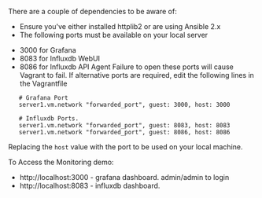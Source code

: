 There are a couple of dependencies to be aware of:

* Ensure you've either installed httplib2 or are using Ansible 2.x
* The following ports must be available on your local server
 - 3000 for Grafana
 - 8083 for Influxdb WebUI
 - 8086 for Influxdb API Agent
 Failure to open these ports will cause Vagrant to fail. If alternative ports are required, edit the following lines in the Vagrantfile
 ```
    # Grafana Port
    server1.vm.network "forwarded_port", guest: 3000, host: 3000

    # Influxdb Ports.
    server1.vm.network "forwarded_port", guest: 8083, host: 8083
    server1.vm.network "forwarded_port", guest: 8086, host: 8086
```
Replacing the `host` value with the port to be used on your local machine.

To Access the Monitoring demo:
* http://localhost:3000 - grafana dashboard. admin/admin to login
* http://localhost:8083 - influxdb dashboard.